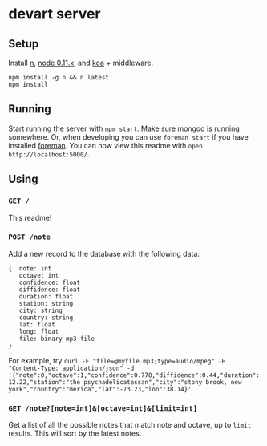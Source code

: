 devart server
=============

Setup
-----

Install [n](github.com/visionmedia/n), [node 0.11.x](nodejs.org), and [koa](koajs.org) + middleware.

```
npm install -g n && n latest
npm install
```

Running
-------

Start running the server with `npm start`. Make sure mongod is running somewhere. Or, when developing you can use `foreman start` if you have installed [foreman](). You can now view this readme with `open http://localhost:5000/`.

Using
-----

### `GET /`

This readme!

### `POST /note`

Add a new record to the database with the following data:

```
{  note: int
   octave: int
   confidence: float
   diffidence: float
   duration: float
   station: string
   city: string
   country: string
   lat: float
   long: float
   file: binary mp3 file
}
```

For example, try `curl -F "file=@myfile.mp3;type=audio/mpeg" -H "Content-Type: application/json" -d '{"note":0,"octave":1,"confidence":0.778,"diffidence":0.44,"duration":12.22,"station":"the psychadelicatessan","city":"stony brook, new york","country":"merica","lat":-73.23,"lon":38.14}'`

### `GET /note?[note=int]&[octave=int]&[limit=int]`

Get a list of all the possible notes that match note and octave, up to `limit` results. This will sort by the latest notes.
